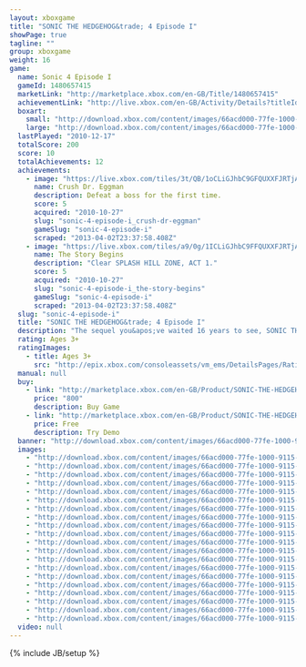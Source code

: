 ```yaml
---
layout: xboxgame
title: "SONIC THE HEDGEHOG&trade; 4 Episode I"
showPage: true
tagline: ""
group: xboxgame
weight: 16
game: 
  name: Sonic 4 Episode I
  gameId: 1480657415
  marketLink: "http://marketplace.xbox.com/en-GB/Title/1480657415"
  achievementLink: "http://live.xbox.com/en-GB/Activity/Details?titleId=1480657415"
  boxart: 
    small: "http://download.xbox.com/content/images/66acd000-77fe-1000-9115-d80258410a07/1033/boxartsm.jpg"
    large: "http://download.xbox.com/content/images/66acd000-77fe-1000-9115-d80258410a07/1033/boxartlg.jpg"
  lastPlayed: "2010-12-17"
  totalScore: 200
  score: 10
  totalAchievements: 12
  achievements: 
    - image: "https://live.xbox.com/tiles/3t/QB/1oCLiGJhbC9GFQUXXFJRTjA3L2FjaC8wLzIAAAAA5+fn+S7UxQ==.jpg"
      name: Crush Dr. Eggman
      description: Defeat a boss for the first time.
      score: 5
      acquired: "2010-10-27"
      slug: "sonic-4-episode-i_crush-dr-eggman"
      gameSlug: "sonic-4-episode-i"
      scraped: "2013-04-02T23:37:58.408Z"
    - image: "https://live.xbox.com/tiles/a9/0g/1ICLiGJhbC9FFQUXXFJRTjA3L2FjaC8wLzEAAAAA5+fn+w-dcA==.jpg"
      name: The Story Begins
      description: "Clear SPLASH HILL ZONE, ACT 1."
      score: 5
      acquired: "2010-10-27"
      slug: "sonic-4-episode-i_the-story-begins"
      gameSlug: "sonic-4-episode-i"
      scraped: "2013-04-02T23:37:58.408Z"
  slug: "sonic-4-episode-i"
  title: "SONIC THE HEDGEHOG&trade; 4 Episode I"
  description: "The sequel you&apos;ve waited 16 years to see, SONIC THE HEDGEHOG&trade; 4 Episode I.  Get ready for an all new 2D adventure!"
  rating: Ages 3+
  ratingImages: 
    - title: Ages 3+
      src: "http://epix.xbox.com/consoleassets/vm_ems/DetailsPages/RatingSystemID/14/default/Values/14001.png"
  manual: null
  buy: 
    - link: "http://marketplace.xbox.com/en-GB/Product/SONIC-THE-HEDGEHOG-4-Episode-I/66acd000-77fe-1000-9115-d80258410a07?purchase=1&amp;DownloadType=Game"
      price: "800"
      description: Buy Game
    - link: "http://marketplace.xbox.com/en-GB/Product/SONIC-THE-HEDGEHOG-4-Episode-I/66acd000-77fe-1000-9115-d80258410a07?purchase=1&amp;DownloadType=GameDemo"
      price: Free
      description: Try Demo
  banner: "http://download.xbox.com/content/images/66acd000-77fe-1000-9115-d80258410a07/1033/banner.png"
  images: 
    - "http://download.xbox.com/content/images/66acd000-77fe-1000-9115-d80258410a07/1033/screenlg1.jpg"
    - "http://download.xbox.com/content/images/66acd000-77fe-1000-9115-d80258410a07/1033/screenlg2.jpg"
    - "http://download.xbox.com/content/images/66acd000-77fe-1000-9115-d80258410a07/1033/screenlg3.jpg"
    - "http://download.xbox.com/content/images/66acd000-77fe-1000-9115-d80258410a07/1033/screenlg4.jpg"
    - "http://download.xbox.com/content/images/66acd000-77fe-1000-9115-d80258410a07/1033/screenlg5.jpg"
    - "http://download.xbox.com/content/images/66acd000-77fe-1000-9115-d80258410a07/1033/screenlg6.jpg"
    - "http://download.xbox.com/content/images/66acd000-77fe-1000-9115-d80258410a07/1033/screenlg7.jpg"
    - "http://download.xbox.com/content/images/66acd000-77fe-1000-9115-d80258410a07/1033/screenlg8.jpg"
    - "http://download.xbox.com/content/images/66acd000-77fe-1000-9115-d80258410a07/1033/screenlg9.jpg"
    - "http://download.xbox.com/content/images/66acd000-77fe-1000-9115-d80258410a07/1033/screenlg10.jpg"
    - "http://download.xbox.com/content/images/66acd000-77fe-1000-9115-d80258410a07/1033/screenlg11.jpg"
    - "http://download.xbox.com/content/images/66acd000-77fe-1000-9115-d80258410a07/1033/screenlg12.jpg"
    - "http://download.xbox.com/content/images/66acd000-77fe-1000-9115-d80258410a07/1033/screenlg13.jpg"
    - "http://download.xbox.com/content/images/66acd000-77fe-1000-9115-d80258410a07/1033/screenlg14.jpg"
    - "http://download.xbox.com/content/images/66acd000-77fe-1000-9115-d80258410a07/1033/screenlg15.jpg"
    - "http://download.xbox.com/content/images/66acd000-77fe-1000-9115-d80258410a07/1033/screenlg16.jpg"
    - "http://download.xbox.com/content/images/66acd000-77fe-1000-9115-d80258410a07/1033/screenlg17.jpg"
    - "http://download.xbox.com/content/images/66acd000-77fe-1000-9115-d80258410a07/1033/screenlg18.jpg"
    - "http://download.xbox.com/content/images/66acd000-77fe-1000-9115-d80258410a07/1033/screenlg19.jpg"
    - "http://download.xbox.com/content/images/66acd000-77fe-1000-9115-d80258410a07/1033/screenlg20.jpg"
  video: null
---
```

{% include JB/setup %}